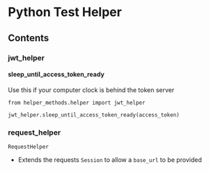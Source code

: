 # Python Test Helper

## Contents

### jwt_helper

#### sleep_until_access_token_ready

Use this if your computer clock is behind the token server

```
from helper_methods.helper import jwt_helper

jwt_helper.sleep_until_access_token_ready(access_token)
```

### request_helper

`RequestHelper`

* Extends the requests `Session` to allow a `base_url` to be provided
